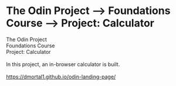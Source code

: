# The Odin Project ⟶ Foundations Course ⟶ Project: Calculator
The Odin Project<br>
Foundations Course<br>
Project: Calculator<br>
<br>
In this project, an in-browser calculator is built.<br>
<br>
https://dmortal1.github.io/odin-landing-page/
